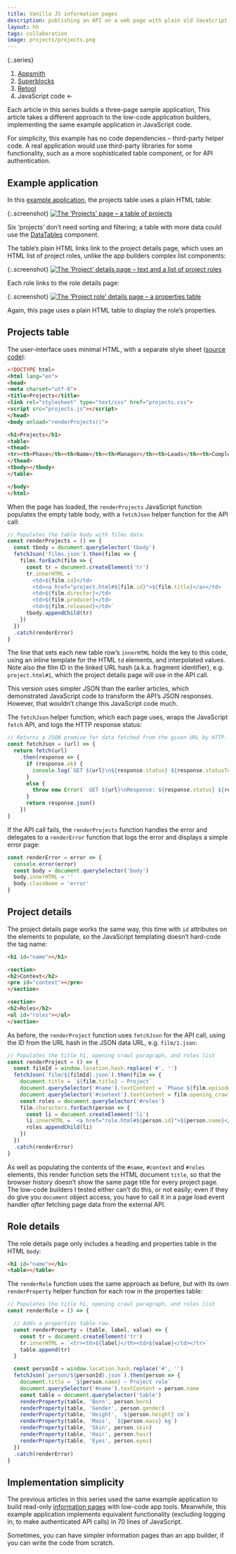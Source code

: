 ```yaml
---
title: Vanilla JS information pages
description: publishing an API on a web page with plain old JavaScript
layout: hh
tags: collaboration
image: projects/projects.png
---
```


<!-- 927 -->

{:.series}
1. [Appsmith](appsmith-review)
2. [Superblocks](superblocks-review)
3. [Retool](retool-review)
4. JavaScript code ←

Each article in this series builds a three-page sample application,
This article takes a different approach to the low-code application builders,
implementing the same example application in JavaScript code.

For simplicity, this example has no code dependencies – third-party helper code.
A real application would use third-party libraries for some functionality,
such as a more sophisticated table component, or for API authentication.

## Example application

In this [example application](projects/), the projects table uses a plain HTML table:

{:.screenshot}
[![The ‘Projects’ page – a table of projects](projects/projects.webp)](projects/projects.webp)

Six ‘projects’ don’t need sorting and filtering;
a table with more data could use the [DataTables](https://datatables.net) component.

The table’s plain HTML links link to the project details page,
which uses an HTML list of project roles, unlike the app builders complex list components:

{:.screenshot}
[![The ‘Project’ details page – text and a list of project roles](projects/project.webp)](projects/project.webp)

Each role links to the role details page:

{:.screenshot}
[![The ‘Project role’ details page – a properties table](projects/role.webp)](projects/role.webp)

Again, this page uses a plain HTML table to display the role’s properties.

## Projects table

The user-interface uses minimal HTML, with a separate style sheet
([source code](https://github.com/hilton/hilton.github.com/tree/master/blog/projects)):

```html
<!DOCTYPE html>
<html lang="en">
<head>
<meta charset="utf-8">
<title>Projects</title>
<link rel="stylesheet" type="text/css" href="projects.css">
<script src="projects.js"></script>
</head>
<body onload="renderProjects()">

<h1>Projects</h1>
<table>
<thead>
<tr><th>Phase</th><th>Name</th><th>Manager</th><th>Leads</th><th>Completed</th></tr>
</thead>
<tbody></tbody>
</table>

</body>
</html>
```

When the page has loaded, the `renderProjects` JavaScript function populates the empty table body,
with a `fetchJson` helper function for the API call:

```javascript
// Populates the table body with films data.
const renderProjects = () => {
  const tbody = document.querySelector('tbody')
  fetchJson('films.json').then(films => {
    films.forEach(film => {
      const tr = document.createElement('tr')
      tr.innerHTML = `
        <td>${film.id}</td>
        <td><a href="project.html#${film.id}">${film.title}</a></td>
        <td>${film.director}</td>
        <td>${film.producer}</td>
        <td>${film.released}</td>`
      tbody.appendChild(tr)
    })
  })
  .catch(renderError)
}
```

The line that sets each new table row’s `innerHTML` holds the key to this code,
using an inline template for the HTML `td` elements, and interpolated values.
Note also the film ID in the linked URL hash (a.k.a. fragment identifier), e.g. `project.html#1`,
which the project details page will use in the API call.

This version uses simpler JSON than the earlier articles,
which demonstrated JavaScript code to transform the API’s JSON responses.
However, that wouldn’t change this JavaScript code much.

The `fetchJson` helper function, which each page uses, wraps the JavaScript `fetch` API,
and logs the HTTP response status:

```javascript
// Returns a JSON promise for data fetched from the given URL by HTTP.
const fetchJson = (url) => {
  return fetch(url)
    .then(response => {
      if (response.ok) {
        console.log(`GET ${url}\n${response.status} ${response.statusText}`)
      }
      else {
        throw new Error(` GET ${url}\nResponse: ${response.status} ${response.statusText}`);
      }
      return response.json()
    })
}
```

If the API call fails, the `renderProjects` function handles the error and delegates to a `renderError` function that logs the error and displays a simple error page:

```javascript
const renderError = error => {
  console.error(error)
  const body = document.querySelector('body')
  body.innerHTML = ''
  body.className = 'error'
}
```

## Project details

The project details page works the same way, this time with `id` attributes on the elements to populate,
so the JavaScript templating doesn’t hard-code the tag name:

```html
<h1 id="name"></h1>

<section>
<h2>Context</h2>
<pre id="context"></pre>
</section>

<section>
<h2>Roles</h2>
<ul id="roles"></ul>
</section>
```

As before, the `renderProject` function uses `fetchJson` for the API call,
using the ID from the URL hash in the JSON data URL, e.g. `film/1.json`:

```javascript
// Populates the title h1, opening crawl paragraph, and roles list
const renderProject = () => {
  const filmId = window.location.hash.replace('#', '')
  fetchJson(`film/${filmId}.json`).then(film => {
    document.title = `${film.title} – Project`
    document.querySelector('#name').textContent = `Phase ${film.episode}: ${film.title}`
    document.querySelector('#context').textContent = film.opening_crawl
    const roles = document.querySelector('#roles')
    film.characters.forEach(person => {
      const li = document.createElement('li')
      li.innerHTML = `<a href="role.html#${person.id}">${person.name}</a>`
      roles.appendChild(li)
    })
  })
  .catch(renderError)
}
```

As well as populating the contents of the `#name`, `#context` and `#roles` elements,
this render function sets the HTML document `title`,
so that the browser history doesn’t show the same page title for every project page.
The low-code builders I tested either can’t do this, or not easily;
even if they do give you `document` object access,
you have to call it in a page load event handler _after_ fetching page data from the external API.

## Role details

The role details page only includes a heading and properties table in the HTML `body`:

```html
<h1 id="name"></h1>
<table></table>
```

The `renderRole` function uses the same approach as before,
but with its own `renderProperty` helper function for each row in the properties table:

```javascript
// Populates the title h1, opening crawl paragraph, and roles list
const renderRole = () => {

  // Adds a properties table row.
  const renderProperty = (table, label, value) => {
    const tr = document.createElement('tr')
    tr.innerHTML = `<tr><th>${label}</th><td>${value}</td></tr>`
    table.append(tr)
  }

  const personId = window.location.hash.replace('#', '')
  fetchJson(`person/${personId}.json`).then(person => {
    document.title = `${person.name} – Project role`
    document.querySelector('#name').textContent = person.name
    const table = document.querySelector('table')
    renderProperty(table, 'Born', person.born)
    renderProperty(table, 'Gender', person.gender)
    renderProperty(table, 'Height', `${person.height} cm`)
    renderProperty(table, 'Mass', `${person.mass} kg`)
    renderProperty(table, 'Skin', person.skin)
    renderProperty(table, 'Hair', person.hair)
    renderProperty(table, 'Eyes', person.eyes)
  })
  .catch(renderError)
}
```

## Implementation simplicity

The previous articles in this series used the same example application to build read-only
[information pages](information-pages) with low-code app tools.
Meanwhile, this example application implements equivalent functionality
(excluding logging in, to make authenticated API calls) in 70 lines of JavaScript.

Sometimes, you can have simpler information pages than an app builder,
if you can write the code from scratch.
